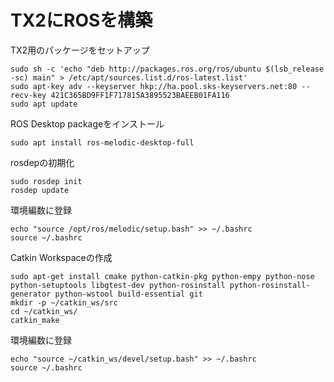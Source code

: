# TX2にROSを構築

TX2用のパッケージをセットアップ
```
sudo sh -c 'echo "deb http://packages.ros.org/ros/ubuntu $(lsb_release -sc) main" > /etc/apt/sources.list.d/ros-latest.list'
sudo apt-key adv --keyserver hkp://ha.pool.sks-keyservers.net:80 --recv-key 421C365BD9FF1F717815A3895523BAEEB01FA116
sudo apt update
```

ROS Desktop packageをインストール
```
sudo apt install ros-melodic-desktop-full
```

rosdepの初期化
```
sudo rosdep init 
rosdep update
```

環境編数に登録
```
echo "source /opt/ros/melodic/setup.bash" >> ~/.bashrc 
source ~/.bashrc
```

Catkin Workspaceの作成
```
sudo apt-get install cmake python-catkin-pkg python-empy python-nose python-setuptools libgtest-dev python-rosinstall python-rosinstall-generator python-wstool build-essential git
mkdir -p ~/catkin_ws/src 
cd ~/catkin_ws/
catkin_make
```

環境編数に登録
```
echo "source ~/catkin_ws/devel/setup.bash" >> ~/.bashrc 
source ~/.bashrc
```


